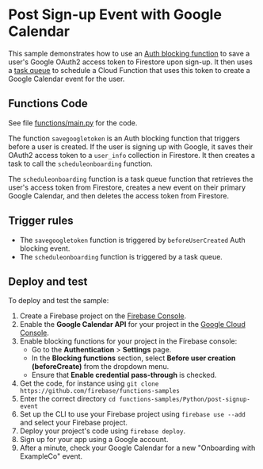 # Post Sign-up Event with Google Calendar

This sample demonstrates how to use an [Auth blocking function](https://firebase.google.com/docs/functions/auth-blocking-events) to save a user's Google OAuth2 access token to Firestore upon sign-up. It then uses a [task queue](https://firebase.google.com/docs/functions/task-functions) to schedule a Cloud Function that uses this token to create a Google Calendar event for the user.

## Functions Code

See file [functions/main.py](functions/main.py) for the code.

The function `savegoogletoken` is an Auth blocking function that triggers before a user is created. If the user is signing up with Google, it saves their OAuth2 access token to a `user_info` collection in Firestore. It then creates a task to call the `scheduleonboarding` function.

The `scheduleonboarding` function is a task queue function that retrieves the user's access token from Firestore, creates a new event on their primary Google Calendar, and then deletes the access token from Firestore.

## Trigger rules

- The `savegoogletoken` function is triggered by `beforeUserCreated` Auth blocking event.
- The `scheduleonboarding` function is triggered by a task queue.

## Deploy and test

To deploy and test the sample:

1. Create a Firebase project on the [Firebase Console](https://console.firebase.google.com).
2. Enable the **Google Calendar API** for your project in the [Google Cloud Console](https://console.cloud.google.com/apis/library/calendar-json.googleapis.com).
3. Enable blocking functions for your project in the Firebase console:
   - Go to the **Authentication** > **Settings** page.
   - In the **Blocking functions** section, select **Before user creation (beforeCreate)** from the dropdown menu.
   - Ensure that **Enable credential pass-through** is checked.
4. Get the code, for instance using `git clone https://github.com/firebase/functions-samples`
5. Enter the correct directory `cd functions-samples/Python/post-signup-event`
6. Set up the CLI to use your Firebase project using `firebase use --add` and select your Firebase project.
7. Deploy your project's code using `firebase deploy`.
8. Sign up for your app using a Google account.
9. After a minute, check your Google Calendar for a new "Onboarding with ExampleCo" event.
